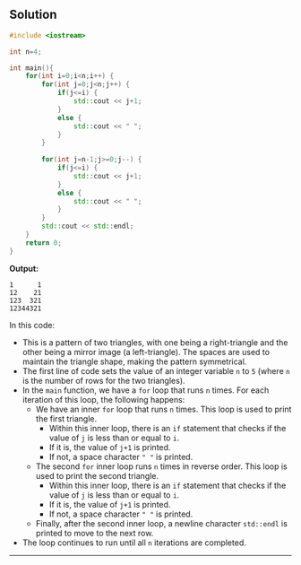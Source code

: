 ## Solution

```cpp
#include <iostream>

int n=4;

int main(){
	for(int i=0;i<n;i++) {
		for(int j=0;j<n;j++) {
			if(j<=i) {
				std::cout << j+1;
			}
			else {
				std::cout << " ";
			}
		}
		
		for(int j=n-1;j>=0;j--) {
			if(j<=i) {
				std::cout << j+1;
			}
			else {
				std::cout << " ";
			}
		}
		std::cout << std::endl;
	}
	return 0;
}
```

**Output:**

```
1      1
12    21
123  321
12344321
```

In this code:

- This is a pattern of two triangles, with one being a right-triangle and the other being a mirror image (a left-triangle). The spaces are used to maintain the triangle shape, making the pattern symmetrical.
- The first line of code sets the value of an integer variable `n` to `5` (where `n` is the number of rows for the two triangles).
- In the `main` function, we have a `for` loop that runs `n` times. For each iteration of this loop, the following happens:
	- We have an inner `for` loop that runs `n` times. This loop is used to print the first triangle.
		- Within this inner loop, there is an `if` statement that checks if the value of `j` is less than or equal to `i`.
		- If it is, the value of `j+1` is printed.
		- If not, a space character `" "` is printed.
	- The second `for` inner loop runs `n` times in reverse order. This loop is used to print the second triangle.
		- Within this inner loop, there is an `if` statement that checks if the value of `j` is less than or equal to `i`.
		- If it is, the value of `j+1` is printed.
		- If not, a space character `" "` is printed.
	- Finally, after the second inner loop, a newline character `std::endl` is printed to move to the next row.
- The loop continues to run until all `n` iterations are completed.

---